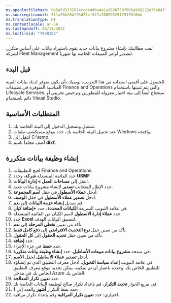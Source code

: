 ```yaml
---
ms.openlocfilehash: 0e5a5d3132914ccde4dba4a1a3830750f6b5a998222e75e845ff565c70c62162
ms.sourcegitcommit: 511a76b204f93d23cf9f7a70059525f79170f6bb
ms.translationtype: HT
ms.contentlocale: ar-SA
ms.lasthandoff: 08/11/2021
ms.locfileid: "7048182"
---
```

تمت مطالبتك بإنشاء مشروع بيانات جديد يقوم باستيراد بيانات على أساس متكرر، لشركة Fleet Management لتصدير أوامر المبيعات الخاصة بها شهرياً.

## <a name="before-you-begin"></a>قبل البدء 

للحصول على أقصى استفادة من هذا التدريب، نوصيك بأن يكون متوفر لديك بيانات العينة القياسية المتوفرة في تطبيقات Finance and Operations والتي يتم تثبيتها باستخدام Lifecycle Services. ستحتاج أيضاً إلى بيئة اختبار معزولة للمطورين وترخيص تجريبي أو دائم باستخدام Visual Studio.

## <a name="prerequisites"></a>المتطلبات الأساسية
1.  تشغيل وتسجيل الدخول إلى البيئة الخاصة بك. 
2.  عند تحميل البيئة الخاصة بك، حدد موقع مستكشف ملفات Windows وافتحه.
3.  انتقل إلى C:\temp.
4.  أضف مجلداً باسم **dixf**.

## <a name="create-a-recurring-data-job"></a>إنشاء وظيفة بيانات متكررة 

1.  افتح التطبيقات Finance and Operations.
2.  حدد القائمة المنسدلة **شركة**، وحدد **USMF**
3.  انتقل إلى **مساحات العمل > إدارة البيانات**.
4.  حدد الإطار المتجانب **تصدير** لإنشاء مشروع بيانات جديد.
5.  أدخل **عملاء الأسطول** في حقل **اسم المجموعة**.
6.  أدخل **تصدير عملاء الأسطول** في حقل **الوصف**.
7.  قم بتبديل **إنشاء حزمة البيانات** إلى **نعم**.
8.  في علامة التبويب السريعة **الكيانات المحددة**، حدد **+إضافة كيان**.
9.  حدد **عملاء إدارة الاسطول** لاسم الكيان من القائمة المنسدلة. 
10. حدد **Excel** لتنسيق البيانات الهدف.
11. تأكد من تعيين **تخطي المرحلة** إلى **نعم**.
12. تأكد من تعيين حقل **نوع التحديث الافتراضي** إلى **دفع كامل فقط**.
13. تأكد من تعيين حقل **تحديد الحقول** إلى **كل الحقول**.
10.  حدد **إضافة**.
11.  حدد **حفظ** في جزء الإجراء.
12.  في صفحة **مشروع بيانات مبيعات الأساطيل**، حدد **إنشاء وظيفة بيانات متكررة**.
13. أدخل **تصدير عملاء الأساطيل** لحقل **الاسم**.
14. في علامة التبويب **إعداد سياسة التخويل**، أدخل معرف التطبيق الذي تم إنشاؤه للتطبيق الخاص بك، وحدده باعتبار أن تم تمكينه. يمكن تحديد موقع معرف التطبيق الخاص بك في مدخل Azure الخاص بك. 
15. حدد **تعيين تكرار المعالجة**.
16. في مربع الحوار **تحديد التكرار**، قم بإعداد تكرار صالح لوظيفة البيانات الخاصة بك.
17. حدد نمط التكرار **أشهر** والعدد إلى **1**.
18. اختياري: حدد **تعيين تكرار المراقبة** وقم بإعداد تكرار مراقبة. 

